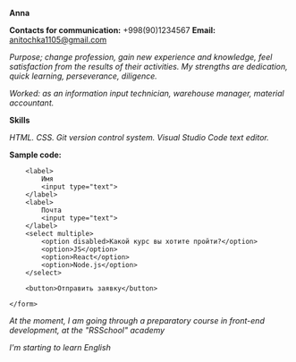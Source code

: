 **Anna**

**Contacts for communication:** +998(90)1234567
**Email:** anitochka1105@gmail.com

_Purpose; change profession, gain new experience and knowledge, feel satisfaction from the results of their activities. My strengths are dedication, quick learning, perseverance, diligence._

_Worked: as an information input technician, warehouse manager, material accountant._

**Skills**

_HTML._
_CSS._
_Git version control system._
_Visual Studio Code text editor._

**Sample code:**

```<form>
    <label>
        Имя
        <input type="text">
    </label>
    <label>
        Почта
        <input type="text">
    </label>
    <select multiple>
        <option disabled>Какой курс вы хотите пройти?</option>
        <option>JS</option>
        <option>React</option>
        <option>Node.js</option>
    </select>

    <button>Отправить заявку</button>

</form>
```

_At the moment, I am going through a preparatory course in front-end development, at the "RSSchool" academy_

_I'm starting to learn English_
